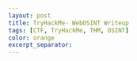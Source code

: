 ```yaml
---
layout: post
title: TryHackMe- WebOSINT Writeup
tags: [CTF, TryHackMe, THM, OSINT]
color: orange
excerpt_separator:
---
```

